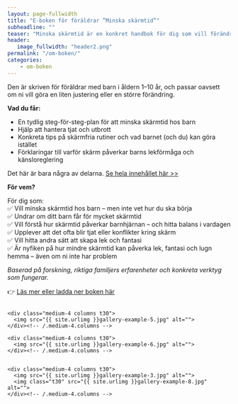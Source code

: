 ```yaml
---
layout: page-fullwidth
title: "E-boken för föräldrar ”Minska skärmtid”"
subheadline: ""
teaser: "Minska skärmtid är en konkret handbok för dig som vill förändra era skärmvanor hemma – utan att det blir bråk och tjat."
header:
   image_fullwidth: "header2.png"
permalink: "/om-boken/"
categories:
    - om-boken
---
```

Den är skriven för föräldrar med barn i åldern 1–10 år, och passar oavsett om ni vill göra en liten justering eller en större förändring.


**Vad du får:**

- En tydlig steg-för-steg-plan för att minska skärmtid hos barn
- Hjälp att hantera tjat och utbrott
- Konkreta tips på skärmfria rutiner och vad barnet (och du) kan göra istället
- Förklaringar till varför skärm påverkar barns lekförmåga och känsloreglering

Det här är bara några av delarna. [Se hela innehållet här >>][1]


**För vem?**

För dig som:\
✅ Vill minska skärmtid hos barn – men inte vet hur du ska börja\
✅ Undrar om ditt barn får för mycket skärmtid\
✅ Vill förstå hur skärmtid påverkar barnhjärnan – och hitta balans i vardagen\
✅ Upplever att det ofta blir tjat eller konflikter kring skärm\
✅ Vill hitta andra sätt att skapa lek och fantasi\
✅ Är nyfiken på hur mindre skärmtid kan påverka lek, fantasi och lugn hemma – även om ni inte har problem



*Baserad på forskning, riktiga familjers erfarenheter och konkreta verktyg som fungerar.*

 

👉 [Läs mer eller ladda ner boken här][1]
<!--more-->

<div class="row">
    <div class="medium-4 columns t30">
    <img src="{{ site.urlimg }}gallery-example-4.jpg" alt="">
    </div><!-- /.medium-4.columns -->

    <div class="medium-4 columns t30">
      <img src="{{ site.urlimg }}gallery-example-5.jpg" alt="">
    </div><!-- /.medium-4.columns -->

    <div class="medium-4 columns t30">
      <img src="{{ site.urlimg }}gallery-example-6.jpg" alt="">
    </div><!-- /.medium-4.columns -->

</div><!-- /.row -->


<div class="row">
    <div class="medium-8 columns t30">
    <img src="{{ site.urlimg }}gallery-example-7.jpg" alt="">
    </div><!-- /.medium-8.columns -->

    <div class="medium-4 columns t30">
      <img src="{{ site.urlimg }}gallery-example-3.jpg" alt="">
      <img class="t30" src="{{ site.urlimg }}gallery-example-8.jpg" alt="">
    </div><!-- /.medium-4.columns -->

</div><!-- /.row -->



 [1]: https://enhandbok.store/
